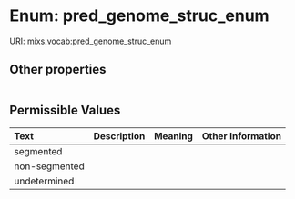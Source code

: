 
# Enum: pred_genome_struc_enum




URI: [mixs.vocab:pred_genome_struc_enum](https://w3id.org/mixs/vocab/pred_genome_struc_enum)


## Other properties

|  |  |  |
| --- | --- | --- |

## Permissible Values

| Text | Description | Meaning | Other Information |
| :--- | :---: | :---: | ---: |
| segmented |  |  |  |
| non-segmented |  |  |  |
| undetermined |  |  |  |

